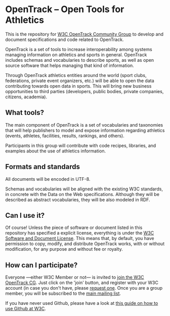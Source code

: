 # OpenTrack – Open Tools for Athletics

This is the repository for [W3C OpenTrack Community Group](https://www.w3.org/community/opentrack/) to develop and document specifications and code related to OpenTrack. 

OpenTrack is a set of tools to increase interoperability among systems managing information on athletics and sports in general. OpenTrack includes schemas and vocabularies to describe sports, as well as open source software that helps managing that kind of information.

Through OpenTrack athletics entities around the world (sport clubs, federations, private event organizers, etc.) will be able to open the data contributing towards open data in sports. This will bring new business opportunities to third parties (developers, public bodies, private companies, citizens, academia). 

## What tools?

The main component of OpenTrack is a set of vocabularies and taxonomies that will help publishers to model and expose information regarding athletics (events, athletes, facilities, results, rankings, and others). 

Participants in this group will contribute with code recipes, libraries, and examples about the use of athletics information.

## Formats and standards

All documents will be encoded in UTF-8.

Schemas and vocabularies will be aligned with the existing W3C standards, in concrete with the Data on the Web specifications. Although they will be described as abstract vocabularies, they will be also modeled in RDF.


## Can I use it?

Of course! Unless the piece of software or document listed in this repository has specified a explicit license, everything is under the [W3C Software and Document License](https://www.w3.org/Consortium/Legal/2015/copyright-software-and-document). This means that, by default, you have permission to copy, modify, and distribute OpenTrack works, with or without modification, for any purpose and without fee or royalty.

## How can I participate?

Everyone —either W3C Member or not— is invited to [join the W3C OpenTrack CG](https://www.w3.org/community/opentrack/). Just click on the 'join' button, and register with your W3C account (in case you don't have, please [request one](https://www.w3.org/accounts/request). Once you are a group member, you will be subscribed to the [main mailing list](https://lists.w3.org/Archives/Public/public-opentrack/).

If you have never used Github, please have a look at [this guide on how to use Github at W3C](https://www.w3.org/2006/tools/wiki/Github).